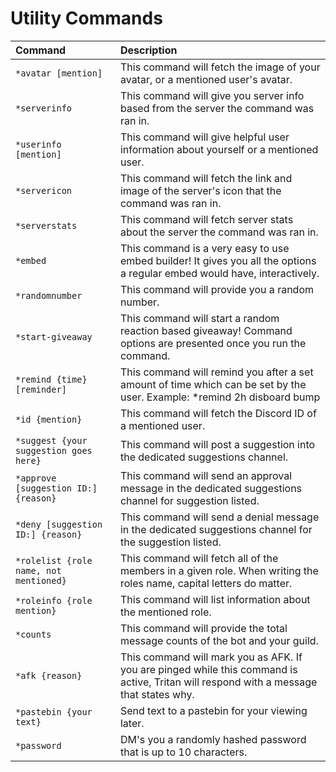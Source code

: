 # Utility Commands

| Command | Description |
| :--- | :--- |
| `*avatar [mention]` | This command will fetch the image of your avatar, or a mentioned user's avatar. |
| `*serverinfo` | This command will give you server info based from the server the command was ran in. |
| `*userinfo [mention]` | This command will give helpful user information about yourself or a mentioned user. |
| `*servericon` | This command will fetch the link and image of the server's icon that the command was ran in. |
| `*serverstats` | This command will fetch server stats about the server the command was ran in. |
| `*embed` | This command is a very easy to use embed builder! It gives you all the options a regular embed would have, interactively. |
| `*randomnumber` | This command will provide you a random number. |
| `*start-giveaway` | This command will start a random reaction based giveaway! Command options are presented once you run the command. |
| `*remind {time} [reminder]` | This command will remind you after a set amount of time which can be set by the user. Example: \*remind 2h disboard bump |
| `*id {mention}` | This command will fetch the Discord ID of a mentioned user. |
| `*suggest {your suggestion goes here}` | This command will post a suggestion into the dedicated suggestions channel. |
| `*approve [suggestion ID:] {reason}` | This command will send an approval message in the dedicated suggestions channel for suggestion listed. |
| `*deny [suggestion ID:] {reason}` | This command will send a denial message in the dedicated suggestions channel for the suggestion listed. |
| `*rolelist {role name, not mentioned}` | This command will fetch all of the members in a given role. When writing the roles name, capital letters do matter. |
| `*roleinfo {role mention}` | This command will list information about the mentioned role. |
| `*counts` | This command will provide the total message counts of the bot and your guild. |
| `*afk {reason}` | This command will mark you as AFK. If you are pinged while this command is active, Tritan will respond with a message that states why. |
| `*pastebin {your text}` | Send text to a pastebin for your viewing later. |
| `*password` | DM's you a randomly hashed password that is up to 10 characters. |



